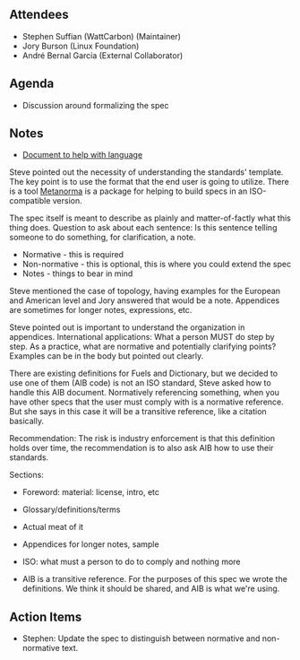 ## Attendees

-   Stephen Suffian (WattCarbon) (Maintainer)
-   Jory Burson (Linux Foundation)
-   André Bernal Garcia (External Collaborator)

## Agenda
- Discussion around formalizing the spec

## Notes
- [Document to help with language](https://jtc1info.org/wp-content/uploads/2022/01/SD-9-Guide-to-the-Transposition-of-PAS-2021.pdf)

Steve pointed out the necessity of understanding the standards' template. The key point is to use the format that the end user is going to utilize.  There is a tool [Metanorma](https://www.metanorma.org/)
 is a package for helping to build specs in an ISO-compatible version. 

The spec itself is meant to describe as plainly and matter-of-factly what this thing does.
Question to ask about each sentence: Is this sentence telling someone to do something, for clarification, a note.

- Normative - this is required
- Non-normative - this is optional, this is where you could extend the spec
- Notes - things to bear in mind

Steve mentioned the case of topology, having examples for the European and American level and Jory answered that would be a note. Appendices are sometimes for longer notes, expressions, etc. 

Steve pointed out is important to understand the organization in appendices. International applications: What a person MUST do step by step.  As a practice, what are normative and potentially clarifying points? Examples can be in the body but pointed out clearly. 

There are existing definitions for Fuels and Dictionary, but we decided to use one of them (AIB code) is not an ISO standard, Steve asked how to handle this AIB document. Normatively referencing something, when you have other specs that the user must comply with is a normative reference. But she says in this case it will be a transitive reference, like a citation basically. 

Recommendation: The risk is industry enforcement is that this definition holds over time, the recommendation is to also ask AIB how to use their standards.

Sections:

- Foreword: material: license, intro, etc
- Glossary/definitions/terms
- Actual meat of it
- Appendices for longer notes, sample

- ISO: what must a person to do to comply and nothing more
- AIB is a transitive reference. For the purposes of this spec we wrote the definitions. We think it should be shared, and AIB is what we're using.

    
## Action Items
   - Stephen: Update the spec to distinguish between normative and non-normative text.


